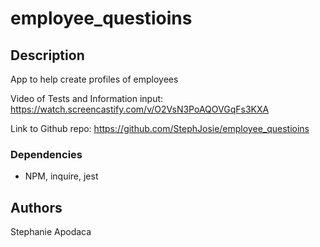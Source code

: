 # employee_questioins


## Description

App to help create profiles of employees

Video of Tests and Information input: https://watch.screencastify.com/v/O2VsN3PoAQOVGqFs3KXA

Link to Github repo: https://github.com/StephJosie/employee_questioins



### Dependencies

* NPM, inquire, jest


## Authors

Stephanie Apodaca


